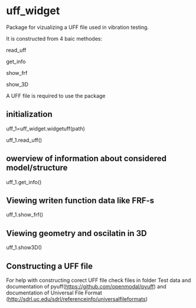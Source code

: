 # uff_widget
Package for vizualizing a UFF file used in vibration testing.

It is constructed from 4 baic methodes:

read_uff

get_info

show_frf

show_3D

A UFF file is required to use the package

## initialization
uff_1=uff_widget.widgetuff(path)

uff_1.read_uff()

## owerview of information about considered model/structure
uff_1.get_info()

## Viewing writen function data like FRF-s
uff_1.show_frf()

## Viewing geometry and oscilatin in 3D
uff_1.show3D()

## Constructing a UFF file
For help with constructing corect UFF file check files in folder Test data and
documentation of pyuff(https://github.com/openmodal/pyuff) and
documentation of Universal File Format (http://sdrl.uc.edu/sdrl/referenceinfo/universalfileformats)
